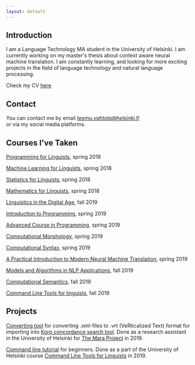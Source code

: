 ```yaml
---
layout: default
---
```


## Introduction

I am a Language Technology MA student in the University of Helsinki. I am currently working
on my master's thesis about context aware neural machine translation. I am constantly
learning, and looking for more exciting projects in the field of language technology
and natural language processing.  

Check my CV <a href="https://www.overleaf.com/read/ntptwdxnbnyf" target="_blank">here</a>

## Contact

You can contact me by email *teemu.vahtola@helsinki.fi*  
or via my social media platforms.

## Courses I've Taken

<a href="https://courses.helsinki.fi/en/kik-lg208/130394640" target="_blank">Programming for Linguists</a>, spring 2018

<a href="https://courses.helsinki.fi/en/kik-lg210/130394715" target="_blank">Machine Learning for Linguists</a>, spring 2018

<a href="https://courses.helsinki.fi/en/KIK-LG207/130394615" target="_blank">Statistics for Linguists</a>, spring 2018

<a href="https://courses.helsinki.fi/en/KIK-LG209/130394667" target="_blank">Mathematics for Linguists</a>, spring 2018

<a href="https://courses.helsinki.fi/en/lda-3103/130805706" target="_blank">Linguistics in the Digital Age</a>, fall 2019

<a href="https://courses.helsinki.fi/fi/tkt10002/131058719" target="_blank">Introduction to Programming</a>, spring 2019

<a href="https://courses.helsinki.fi/fi/aytkt10003/127404483" target="_blank">Advanced Course in Programming</a>, spring 2019

<a href="https://courses.helsinki.fi/fi/LDA-T3101/125485314" target="_blank">Computational Morphology</a>, spring 2019

<a href="https://courses.helsinki.fi/en/lda-t3102/125485318" target="_blank">Computational Syntax</a>, spring 2019

<a href="https://courses.helsinki.fi/en/LDA-T3115/128148821" target="_blank">A Practical Introduction to Modern Neural Machine Translation</a>, spring 2019

<a href="https://courses.helsinki.fi/en/LDA-T504/130806614" target="_blank">Models and Algorithms in NLP Applications</a>, fall 2019

<a href="https://courses.helsinki.fi/fi/lda-t3103/130806596" target="_blank">Computational Semantics</a>, fall 2019

<a href="https://courses.helsinki.fi/fi/KIK-LG219/129824412" target="_blank">Command Line Tools for linguists</a>, fall 2019

## Projects

<a href="https://github.com/teemuvh/corpus-conversion" target="_blank">Converting tool</a> for converting .xml-files to .vrt (VeRticalized Text) format
for importing into <a href="https://korp.csc.fi" target="_blank">Korp concordance search tool</a>. Done as a research assistant in the University of Helsinki for
<a href="https://blogs.helsinki.fi/mara-project/" target="_blank">The Mara Project</a> in 2019.  

<a href="https://teemuvh.github.io/cmdline_course.html" target="_blank">Command line tutorial</a> for beginners. Done as a part of the University of Helsinki
course <a href="https://courses.helsinki.fi/fi/KIK-LG219/129824412" target="_blank">Command Line Tools for Linguists</a> in 2019.
